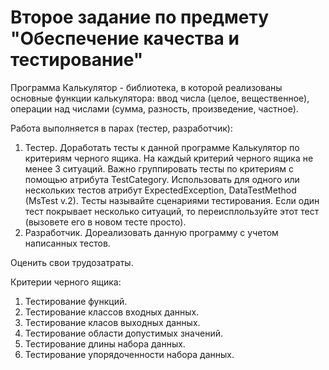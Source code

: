 # Второе задание по предмету "Обеспечение качества и тестирование"

Программа Калькулятор - библиотека, в которой реализованы основные функции калькулятора: ввод числа (целое, вещественное), операции над числами (сумма, разность, произведение, частное).

Работа выполняется в парах (тестер, разработчик):
1. Тестер. Доработать тесты к данной программе Калькулятор по критериям черного ящика. На каждый критерий черного ящика не менее 3 ситуаций. Важно группировать тесты по критериям с помощью атрибута TestCategory. Использовать для одного или нескольких тестов атрибут ExpectedException, DataTestMethod (MsTest v.2). Тесты называйте сценариями тестирования. Если один тест покрывает несколько ситуаций, то переисплользуйте этот тест (вызовете его в новом тесте просто). 
2. Разработчик. Дореализовать данную программу с учетом написанных тестов.

Оценить свои трудозатраты.

Критерии черного ящика:
1. Тестирование функций.
2. Тестирование классов входных данных.
3. Тестирование класов выходных данных.
4. Тестирование области допустимых значений.
5. Тестирование длины набора данных.
6. Тестирование упорядоченности набора данных.
